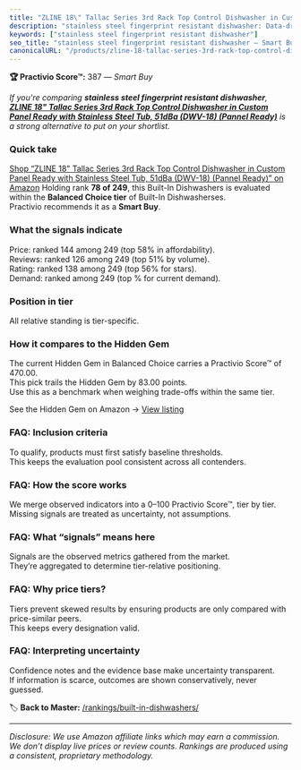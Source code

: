 ```yaml
---
title: "ZLINE 18\" Tallac Series 3rd Rack Top Control Dishwasher in Custom Panel Ready with Stainless Steel Tub, 51dBa (DWV-18) (Pannel Ready)"
description: "stainless steel fingerprint resistant dishwasher: Data-driven within Balanced Choice ranking using the Practivio Score™. Positioned by quality, value, demand,…"
keywords: ["stainless steel fingerprint resistant dishwasher"]
seo_title: "stainless steel fingerprint resistant dishwasher — Smart Buy Balanced Choice (2025)"
canonicalURL: "/products/zline-18-tallac-series-3rd-rack-top-control-dishwasher-in-custom-panel-ready-with-stainless-steel-tub-51dba-dwv-18-pannel-ready-B096L948ND/"
---
```


**🏆 Practivio Score™:** 387 — _Smart Buy_


*If you're comparing **stainless steel fingerprint resistant dishwasher**, **[ZLINE 18" Tallac Series 3rd Rack Top Control Dishwasher in Custom Panel Ready with Stainless Steel Tub, 51dBa (DWV-18) (Pannel Ready)](https://www.amazon.com/dp/B096L948ND?tag=practivio-20)** is a strong alternative to put on your shortlist.*
### Quick take
[Shop “ZLINE 18" Tallac Series 3rd Rack Top Control Dishwasher in Custom Panel Ready with Stainless Steel Tub, 51dBa (DWV-18) (Pannel Ready)” on Amazon](https://www.amazon.com/dp/B096L948ND?tag=practivio-20)
Holding rank **78 of 249**, this Built-In Dishwashers is evaluated within the **Balanced Choice tier** of Built-In Dishwasherses.  
Practivio recommends it as a **Smart Buy**.

### What the signals indicate
Price: ranked 144 among 249 (top 58% in affordability).  
Reviews: ranked 126 among 249 (top 51% by volume).  
Rating: ranked 138 among 249 (top 56% for stars).  
Demand: ranked  among 249 (top % for current demand).

### Position in tier
All relative standing is tier-specific.

### How it compares to the Hidden Gem
The current Hidden Gem in Balanced Choice carries a Practivio Score™ of 470.00.  
This pick trails the Hidden Gem by 83.00 points.  
Use this as a benchmark when weighing trade-offs within the same tier.  

See the Hidden Gem on Amazon → [View listing](https://www.amazon.com/dp/B01MQGDIAR?tag=practivio-20)

### FAQ: Inclusion criteria
To qualify, products must first satisfy baseline thresholds.  
This keeps the evaluation pool consistent across all contenders.

### FAQ: How the score works
We merge observed indicators into a 0–100 Practivio Score™, tier by tier.  
Missing signals are treated as uncertainty, not assumptions.

### FAQ: What “signals” means here
Signals are the observed metrics gathered from the market.  
They’re aggregated to determine tier-relative positioning.

### FAQ: Why price tiers?
Tiers prevent skewed results by ensuring products are only compared with price-similar peers.  
This keeps every designation valid.

### FAQ: Interpreting uncertainty
Confidence notes and the evidence base make uncertainty transparent.  
If information is scarce, outcomes are shown conservatively, never guessed.


🏷️ **Back to Master:** [/rankings/built-in-dishwashers/](/rankings/built-in-dishwashers/)

---
_Disclosure: We use Amazon affiliate links which may earn a commission. We don’t display live prices or review counts. Rankings are produced using a consistent, proprietary methodology._
